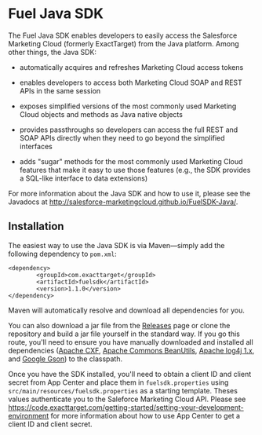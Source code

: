 Fuel Java SDK
=============

The Fuel Java SDK enables developers to easily access the
Salesforce Marketing Cloud (formerly ExactTarget)
from the Java platform. Among other things, the Java SDK:

* automatically acquires and refreshes Marketing Cloud
  access tokens

* enables developers to access both Marketing Cloud SOAP
  and REST APIs in the same session

* exposes simplified versions of the most commonly used Marketing
  Cloud objects and methods as Java native objects

* provides passthroughs so developers can access the full
  REST and SOAP APIs directly when they need to go beyond
  the simplified interfaces

* adds "sugar" methods for the most commonly used Marketing
  Cloud features that make it easy to use those features (e.g.,
  the SDK provides a SQL-like interface to data extensions)

For more information about the Java SDK and how to use it, please see
the Javadocs at http://salesforce-marketingcloud.github.io/FuelSDK-Java/.

Installation
------------

The easiest way to use the Java SDK is via Maven&mdash;simply add the following dependency to `pom.xml`:

    <dependency>
            <groupId>com.exacttarget</groupId>
            <artifactId>fuelsdk</artifactId>
            <version>1.1.0</version>
    </dependency>

Maven will automatically resolve and download all dependencies for you.

You can also download a jar file from the [Releases](https://github.com/salesforce-marketingcloud/FuelSDK-Java/releases) page or clone the repository and build a jar file yourself in the standard way. If you go this route, you'll need to ensure you have manually downloaded and installed all dependencies ([Apache CXF](http://cxf.apache.org), [Apache Commons BeanUtils](http://commons.apache.org/proper/commons-beanutils), [Apache log4j 1.x](http://logging.apache.org/log4j/1.2/), and [Google Gson](https://code.google.com/p/google-gson)) to the classpath.

Once you have the SDK installed, you'll need to obtain a client ID and client secret from App Center and place them in `fuelsdk.properties` using `src/main/resources/fuelsdk.properties` as a starting template. Theses values authenticate you to the Saleforce Marketing Cloud API. Please see https://code.exacttarget.com/getting-started/setting-your-development-environment for more information about how to use App Center to get a client ID and client secret.
